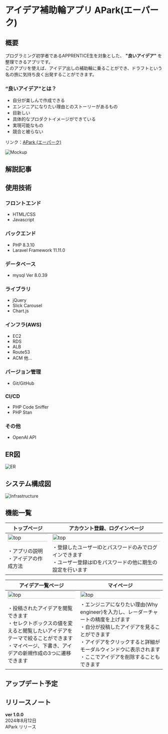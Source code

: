 # アイデア補助輪アプリ APark(エーパーク)

## 概要
プログラミング初学者であるAPPRENTICE生を対象とした、 **"良いアイデア"** を整理できるアプリです。<br>
このアプリを使えば、アイデア出しの補助輪に乗ることができ、ドラフトという名の旅に気持ち良く出発することができます。

### “良いアイデア”とは？
* 自分が楽しんで作成できる<br>
* エンジニアになりたい理由とのストーリーがあるもの<br>
* 目新しい<br>
* 具体的なプロダクトイメージができている<br>
* 実現可能なもの<br>
* 競合と被らない<br>

リンク：[APark (エーパーク)](https://apark.click/)

![Mockup](documents/image/Mockup2024.09.23.png)


## 解説記事


## 使用技術
### フロントエンド
* HTML/CSS
* Javascript
### バックエンド
* PHP 8.3.10
* Laravel Framework 11.11.0
### データベース
* mysql  Ver 8.0.39
### ライブラリ
* jQuery
* Slick Carousel
* Chart.js
### インフラ(AWS)
* EC2
* RDS
* ALB
* Route53
* ACM 他...
### バージョン管理
* Git/GitHub
### CI/CD
* PHP Code Sniffer
* PHP Stan
### その他
* OpenAI API

## ER図
![ER](documents/image/ER2024.06.21.png)

## システム構成図
![Infrastructure](documents/image/Infrastructure2024.09.23.png)

## 機能一覧

| トップページ | アカウント登録、ログインページ |
| --- | --- |
| <img width="150%" alt="top" src="documents/image/top.png"> | <img width="150%" alt="top" src="documents/image/login.png"> |
| ・アプリの説明<br>・アイデアの作成方法 | ・登録したユーザーIDとパスワードのみでログインできます<br>・ユーザー登録はIDをパスワードの他に期生の設定を行います |


| アイデア一覧ページ | マイページ |
| --- | --- |
|<img width="150%" alt="top" src="documents/image/home3.png">|<img width="150%" alt="top" src="documents/image/my_page.png">|
|・投稿されたアイデアを閲覧できます<br>・セレクトボックスの値を変えると閲覧したいアイデアをテーマで絞ることができます<br>・マイページ、下書き、アイデアの新規作成の3つに遷移できます| ・エンジニアになりたい理由(Why engineer)を入力し、レーダーチャートの精度を上げます<br>・自分が投稿したアイデアを見ることができます<br>・アイデアをクリックすると詳細がモーダルウィンドウに表示されます<br>・ここでアイデアを削除することもできます |


## アップデート予定
## リリースノート
**ver 1.0.0**<br>
2024年8月12日<br>APark リリース
